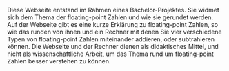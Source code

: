 Diese Webseite entstand im Rahmen eines Bachelor-Projektes.
Sie widmet sich dem Thema der floating-point Zahlen und wie sie gerundet werden.
Auf der Webseite gibt es eine kurze Erklärung zu floating-point Zahlen, so wie das runden von ihnen und ein Rechner mit denen Sie 
vier verschiedene Typen von floating-point Zahlen miteinander addieren, oder subtrahieren können.
Die Webseite und der Rechner dienen als didaktisches Mittel, und nicht als wissenschaftliche Arbeit, um das Thema rund um 
floating-point Zahlen besser verstehen zu können.
